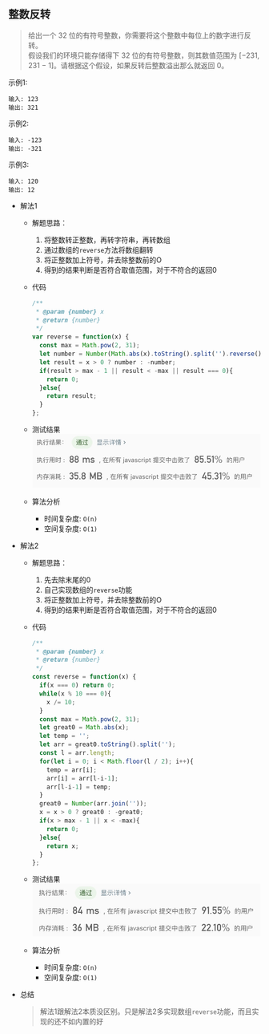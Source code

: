 ## 整数反转

> 给出一个 32 位的有符号整数，你需要将这个整数中每位上的数字进行反转。<br/>
>假设我们的环境只能存储得下 32 位的有符号整数，则其数值范围为 [−231,  231 − 1]。请根据这个假设，如果反转后整数溢出那么就返回 0。

示例1:
```text
输入: 123
输出: 321
```

示例2:
```text
输入: -123
输出: -321
```

示例3:
```text
输入: 120
输出: 12
```

- 解法1
  - 解题思路：
    1. 将整数转正整数，再转字符串，再转数组
    2. 通过数组的`reverse`方法将数组翻转
    3. 将正整数加上符号，并去除整数前的O
    4. 得到的结果判断是否符合取值范围，对于不符合的返回0
    
  - 代码
    ```javascript
    /**
     * @param {number} x
     * @return {number}
     */
    var reverse = function(x) {
      const max = Math.pow(2, 31);
      let number = Number(Math.abs(x).toString().split('').reverse().join('').replace(/0*/,''));
      let result = x > 0 ? number : -number;
      if(result > max - 1 || result < -max || result === 0){
        return 0;
      }else{
        return result;
      }
    };
    ```
  - 测试结果
  ![](result7-1.jpg)
  
  - 算法分析
    - 时间复杂度: `O(n)`
    - 空间复杂度: `O(1)`

- 解法2
  - 解题思路：
    1. 先去除末尾的0
    2. 自己实现数组的`reverse`功能
    3. 将正整数加上符号，并去除整数前的O
    4. 得到的结果判断是否符合取值范围，对于不符合的返回0
    
  - 代码
    ```javascript
    /**
     * @param {number} x
     * @return {number}
     */
    const reverse = function(x) {
      if(x === 0) return 0;
      while(x % 10 === 0){
        x /= 10;
      }
      const max = Math.pow(2, 31);
      let great0 = Math.abs(x);
      let temp = '';
      let arr = great0.toString().split('');
      const l = arr.length;
      for(let i = 0; i < Math.floor(l / 2); i++){
        temp = arr[i];
        arr[i] = arr[l-i-1];
        arr[l-i-1] = temp;
      }
      great0 = Number(arr.join(''));
      x = x > 0 ? great0 : -great0;
      if(x > max - 1 || x < -max){
        return 0;
      }else{
        return x;
      }
    };
    ```
    
   - 测试结果
    ![](result7-2.jpg)
    
  - 算法分析
    - 时间复杂度: `O(n)`
    - 空间复杂度: `O(1)`

- 总结
  > 解法1跟解法2本质没区别。只是解法2多实现数组`reverse`功能，而且实现的还不如内置的好